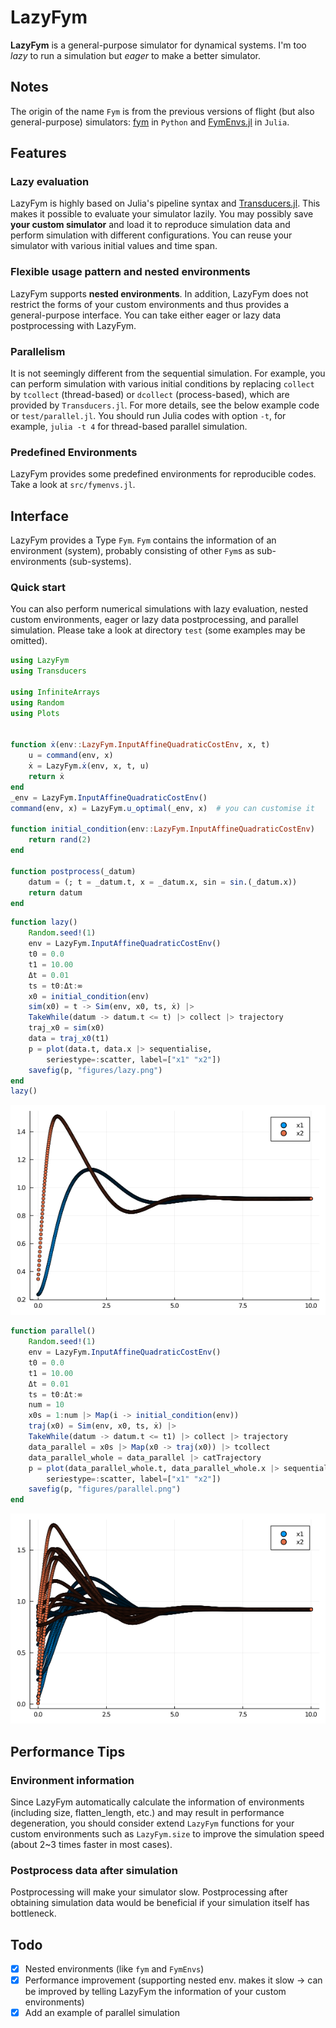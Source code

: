 # LazyFym
**LazyFym** is a general-purpose simulator for dynamical systems.
I'm too *lazy* to run a simulation but *eager* to make a better simulator.
## Notes
The origin of the name `Fym` is from the previous versions of flight (but also general-purpose) simulators:
[fym](https://github.com/fdcl-nrf/fym) in `Python` and [FymEnvs.jl](https://github.com/fdcl-nrf/FymEnvs.jl) in `Julia`.

## Features
### Lazy evaluation
LazyFym is highly based on Julia's pipeline syntax and [Transducers.jl](https://github.com/JuliaFolds/Transducers.jl).
This makes it possible to evaluate your simulator lazily.
You may possibly save **your custom simulator** and load it to reproduce
simulation data and perform simulation with different configurations.
You can reuse your simulator with various initial values and time span.
### Flexible usage pattern and nested environments
LazyFym supports **nested environments**.
In addition,
LazyFym does not restrict the forms of your custom environments
and thus provides a general-purpose interface.
You can take either eager or lazy data postprocessing with LazyFym.
### Parallelism
It is not seemingly different from the sequential simulation.
For example,
you can perform simulation with various initial conditions by
replacing `collect` by `tcollect` (thread-based) or `dcollect` (process-based), which are provided by `Transducers.jl`.
For more details, see the below example code or `test/parallel.jl`.
You should run Julia codes with option `-t`, for example, `julia -t 4`
for thread-based parallel simulation.
### Predefined Environments
LazyFym provides some predefined environments for reproducible codes.
Take a look at `src/fymenvs.jl`.
<!-- ### Performance improvement for simulations with long time span (Todo; experimental) -->
<!-- (I'm trying to apply some ideas, e.g., `PartitionedSim`, -->
<!-- but it seems slower than expected.) -->

## Interface
LazyFym provides a Type `Fym`.
`Fym` contains the information of an environment (system),
probably consisting of other `Fym`s as sub-environments (sub-systems).
### Quick start
You can also perform numerical simulations with lazy evaluation,
nested custom environments, eager or lazy data postprocessing, and parallel simulation.
Please take a look at directory `test` (some examples may be omitted).

```julia
using LazyFym
using Transducers

using InfiniteArrays
using Random
using Plots


function ẋ(env::LazyFym.InputAffineQuadraticCostEnv, x, t)
    u = command(env, x)
    ẋ = LazyFym.ẋ(env, x, t, u)
    return ẋ
end
_env = LazyFym.InputAffineQuadraticCostEnv()
command(env, x) = LazyFym.u_optimal(_env, x)  # you can customise it

function initial_condition(env::LazyFym.InputAffineQuadraticCostEnv)
    return rand(2)
end

function postprocess(_datum)
    datum = (; t = _datum.t, x = _datum.x, sin = sin.(_datum.x))
    return datum
end
```

```julia
function lazy()
    Random.seed!(1)
    env = LazyFym.InputAffineQuadraticCostEnv()
    t0 = 0.0
    t1 = 10.00
    Δt = 0.01
    ts = t0:Δt:∞
    x0 = initial_condition(env)
    sim(x0) = t -> Sim(env, x0, ts, ẋ) |>
    TakeWhile(datum -> datum.t <= t) |> collect |> trajectory
    traj_x0 = sim(x0)
    data = traj_x0(t1)
    p = plot(data.t, data.x |> sequentialise,
        seriestype=:scatter, label=["x1" "x2"])
    savefig(p, "figures/lazy.png")
end
lazy()
```
![lazy](./figures/lazy.png)
```julia
function parallel()
    Random.seed!(1)
    env = LazyFym.InputAffineQuadraticCostEnv()
    t0 = 0.0
    t1 = 10.00
    Δt = 0.01
    ts = t0:Δt:∞
    num = 10
    x0s = 1:num |> Map(i -> initial_condition(env))
    traj(x0) = Sim(env, x0, ts, ẋ) |>
    TakeWhile(datum -> datum.t <= t1) |> collect |> trajectory
    data_parallel = x0s |> Map(x0 -> traj(x0)) |> tcollect
    data_parallel_whole = data_parallel |> catTrajectory
    p = plot(data_parallel_whole.t, data_parallel_whole.x |> sequentialise,
        seriestype=:scatter, label=["x1" "x2"])
    savefig(p, "figures/parallel.png")
end
```
![parallel](./figures/parallel.png)

## Performance Tips
### Environment information
Since LazyFym automatically calculate the information of environments (including size, flatten_length, etc.)
and may result in performance degeneration,
you should consider extend `LazyFym` functions for your custom environments such as `LazyFym.size`
to improve the simulation speed (about 2~3 times faster in most cases).
### Postprocess data after simulation
Postprocessing will make your simulator slow.
Postprocessing after obtaining simulation data would be beneficial if your simulation itself has bottleneck.

## Todo
- [x] Nested environments (like `fym` and `FymEnvs`)
- [x] Performance improvement (supporting nested env. makes it slow -> can be improved by telling LazyFym the information of your custom environments)
- [x] Add an example of parallel simulation
<!-- - [ ] Performance improvement for simulations with long time span -->
